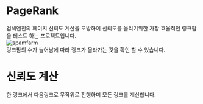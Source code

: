 # PageRank
검색엔진의 페이지 신뢰도 계산을 모방하여 신뢰도를 올리기위한 가장 효율적인 링크팜을 테스트 하는 프로젝트입니다.  
![spamfarm](https://user-images.githubusercontent.com/49792776/83967221-7d8e7580-a8fa-11ea-852e-83d2a3700cd5.PNG)  
링크팜의 수가 늘어남에 따라 랭크가 올라가는 것을 확인 할 수 있습니다.  
# 신뢰도 계산
한 링크에서 다음링크로 무작위로 진행하며 모든 링크를 계산합니다.
